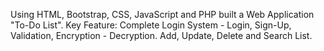 Using HTML, Bootstrap, CSS, JavaScript and PHP built a Web Application "To-Do List".
Key Feature:
  Complete Login System - Login, Sign-Up, Validation, Encryption - Decryption.
  Add, Update, Delete and Search List.
